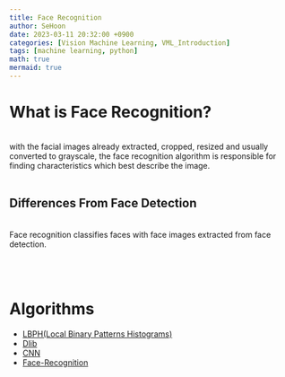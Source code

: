 ```yaml
---
title: Face Recognition
author: SeHoon
date: 2023-03-11 20:32:00 +0900
categories: [Vision Machine Learning, VML_Introduction]
tags: [machine learning, python]
math: true
mermaid: true
---
```


# What is Face Recognition?
<br>
 with the facial images already extracted, cropped, resized and usually converted to grayscale, the face recognition algorithm is responsible for finding characteristics which best describe the image.<br><br>
 
 ## Differences From Face Detection
 <br>
 Face recognition classifies faces with face images extracted from face detection.
<br><br><br><br>


# Algorithms
+ [LBPH(Local Binary Patterns Histograms)](https://csh970605.github.io/posts/LBPH/)<br>
+ [Dlib](https://csh970605.github.io/posts/FR_Dlib/)<br>
+ [CNN](https://csh970605.github.io/posts/CNN/)<br>
+ [Face-Recognition](https://csh970605.github.io/posts/Face_Recognition/)<br>
<br>

